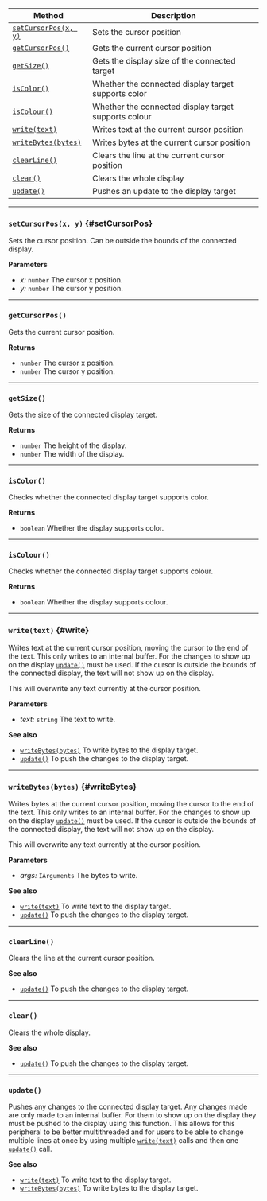 | Method                                | Description                                          |
| ------------------------------------- | ---------------------------------------------------- |
| [`setCursorPos(x, y)`](#setCursorPos) | Sets the cursor position                             |
| [`getCursorPos()`](#getCursorPos)     | Gets the current cursor position                     |
| [`getSize()`](#getSize)               | Gets the display size of the connected target        |
| [`isColor()`](#isColor)               | Whether the connected display target supports color  |
| [`isColour()`](#isColour)             | Whether the connected display target supports colour |
| [`write(text)`](#write)               | Writes text at the current cursor position           |
| [`writeBytes(bytes)`](#writeBytes)     | Writes bytes at the current cursor position          |
| [`clearLine()`](#clearLine)           | Clears the line at the current cursor position       |
| [`clear()`](#clear)                   | Clears the whole display                             |
| [`update()`](#update)                 | Pushes an update to the display target               |

---

### `setCursorPos(x, y)` {#setCursorPos}

Sets the cursor position. Can be outside the bounds of the connected display.

**Parameters**

- _x:_ `number` The cursor x position.
- _y:_ `number` The cursor y position.

---

### `getCursorPos()`

Gets the current cursor position.

**Returns**

- `number` The cursor x position.
- `number` The cursor y position.

---

### `getSize()`

Gets the size of the connected display target.

**Returns**

- `number` The height of the display.
- `number` The width of the display.

---

### `isColor()`

Checks whether the connected display target supports color.

**Returns**

- `boolean` Whether the display supports color.

---

### `isColour()`

Checks whether the connected display target supports colour.

**Returns**

- `boolean` Whether the display supports colour.

---

### `write(text)` {#write}

Writes text at the current cursor position, moving the cursor to the end of the text.
This only writes to an internal buffer. For the changes to show up on the display [`update()`](#update) must be used.
If the cursor is outside the bounds of the connected display, the text will not show up on the display.

This will overwrite any text currently at the cursor position.

**Parameters**

- _text:_ `string` The text to write.

**See also**

- [`writeBytes(bytes)`](#writeBytes) To write bytes to the display target.
- [`update()`](#update) To push the changes to the display target.

---

### `writeBytes(bytes)` {#writeBytes}

Writes bytes at the current cursor position, moving the cursor to the end of the text.
This only writes to an internal buffer. For the changes to show up on the display [`update()`](#update) must be used.
If the cursor is outside the bounds of the connected display, the text will not show up on the display.

This will overwrite any text currently at the cursor position.

**Parameters**

- _args:_ `IArguments` The bytes to write.

**See also**

- [`write(text)`](#write) To write text to the display target.
- [`update()`](#update) To push the changes to the display target.

---

### `clearLine()`

Clears the line at the current cursor position.

**See also**

- [`update()`](#update) To push the changes to the display target.

---

### `clear()`

Clears the whole display.

**See also**

- [`update()`](#update) To push the changes to the display target.

---

### `update()`

Pushes any changes to the connected display target.
Any changes made are only made to an internal buffer.
For them to show up on the display they must be pushed to the display using this function.
This allows for this peripheral to be better multithreaded and for users to be able to change multiple lines at once by
using multiple [`write(text)`](#write) calls and then one [`update()`](#update) call.

**See also**

- [`write(text)`](#write) To write text to the display target.
- [`writeBytes(bytes)`](#writeBytes) To write bytes to the display target.
